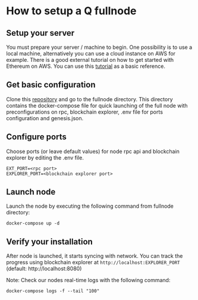 # How to setup a Q fullnode

## Setup your server

You must prepare your server / machine to begin. One possibility is to use a local machine, alternatively you can use a cloud instance on AWS for example. There is a good external tutorial on how to get started with Ethereum on AWS. You can use this [tutorial](https://medium.com/@pilankar.akshay3/how-to-setup-a-ethereum-poa-private-proof-of-authority-ethereum-network-network-on-amazon-aws-5fdf56d2ad93) as a basic reference.

## Get basic configuration

Clone this [repository](https://gitlab.com/q-dev/testnet-public-tools/) and go to the fullnode directory. This directory contains the docker-compose file for quick launching of the full node with preconfigurations on rpc, blockchain explorer, .env file for ports configuration and genesis.json.

## Configure ports

Choose ports (or leave default values) for node rpc api and blockchain explorer by editing the .env file.

`EXT_PORT=<rpc port>`  
`EXPLORER_PORT=<blockchain explorer port>`

## Launch node

Launch the node by executing the following command from fullnode directory:

`docker-compose up -d`

## Verify your installation

After node is launched, it starts syncing with network. You can track the progress using blockchain explorer at `http://localhost:EXPLORER_PORT` (default: http://localhost:8080)

Note: Check our nodes real-time logs with the following command:

`docker-compose logs -f --tail "100"`
